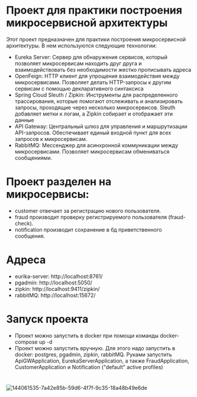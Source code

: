 # Проект для практики построения микросервисной архитектуры
Этот проект предназначен для практики построения микросервисной архитектуры. В нем используются следующие технологии:

- Eureka Server: Сервер для обнаружения сервисов, который позволяет микросервисам находить друг друга и взаимодействовать без необходимости жестко прописывать адреса
- OpenFeign: HTTP клиент для упрощения взаимодействия между микросервисами. Позволяет делать HTTP-запросы к другим сервисам с помощью декларативного синтаксиса
- Spring Cloud Sleuth / Zipkin: Инструменты для распределенного трассирования, которые помогают отслеживать и анализировать запросы, проходящие через несколько микросервисов. Sleuth добавляет метки к логам, а Zipkin собирает и отображает эти данные
- API Gateway: Центральный шлюз для управления и маршрутизации API-запросов. Обеспечивает единый входной пункт для всех запросов к микросервисам.
- RabbitMQ: Мессенджер для асинхронной коммуникации между микросервисами. Позволяет микросервисам обмениваться сообщениями.

# Проект разделен на микросервисы:
- customer отвечает за регистрацию нового пользователя.
- fraud производит проверку регистрируемого пользователя (fraud-check).
- notification производит сохранение в бд приветственного сообщения.

# Адреса
- eurika-server: http://localhost:8761/
- pgadmin: http://localhost:5050/
- zipkin: http://localhost:9411/zipkin/
- rabbitMQ: http://localhost:15672/

# Запуск проекта
- Проект можно запустить в docker при помощи команды docker-compose up -d
- Проект можно запустить вручную. Для этого надо запустить в docker: postgres, pgadmin, zipkin, rabbitMQ. Руками запустить ApiGWApplication, EurekaServerApplication, а также FraudApplication, CustomerApplication и Notification ("default" active profiles)
#

![144061535-7a42e85b-59d6-4f7f-9c35-18a48b49e6de](https://github.com/eetimoshin/etimservices/assets/122122063/c5696096-9b59-4073-b0d4-27dc66ea0ecc)
